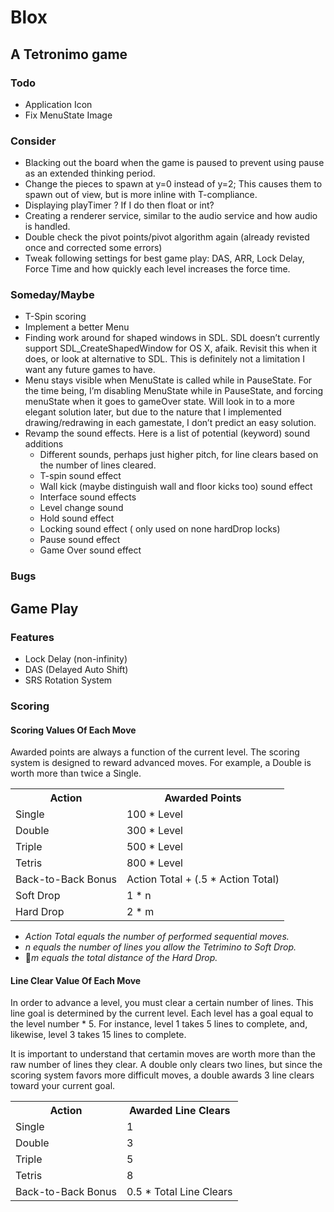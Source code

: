 # Blox
## A Tetronimo game

### Todo
* Application Icon
* Fix MenuState Image

### Consider
* Blacking out the board when the game is paused to prevent using pause as an extended thinking period.
* Change the pieces to spawn at y=0 instead of y=2; This causes them to spawn out of view, but is more inline with T-compliance. 
* Displaying playTimer ? If I do then float or int?
* Creating a renderer service, similar to the audio service and how audio is handled.
* Double check the pivot points/pivot algorithm again (already revisted once and corrected some errors)
* Tweak following settings for best game play: DAS, ARR, Lock Delay, Force Time and how quickly each level increases the force time.

### Someday/Maybe
* T-Spin scoring
* Implement a better Menu
* Finding work around for shaped windows in SDL. SDL doesn’t currently support SDL_CreateShapedWindow for OS X, afaik. Revisit this when it does, or look at alternative to SDL. This is definitely not a limitation I want any future games to have.
* Menu stays visible when MenuState is called while in PauseState. For the time being, I’m disabling MenuState while in PauseState, and forcing menuState when it goes to gameOver state. Will look in to a more elegant solution later, but due to the nature that I implemented drawing/redrawing in each gamestate, I don’t predict an easy solution.
* Revamp the sound effects. Here is a list of potential (keyword) sound additions
	* Different sounds, perhaps just higher pitch, for line clears based on the number of lines cleared.
	* T-spin sound effect
	* Wall kick (maybe distinguish wall and floor kicks too) sound effect
	* Interface sound effects
	* Level change sound
	* Hold sound effect
	* Locking sound effect ( only used on none hardDrop locks)
	* Pause sound effect
	* Game Over sound effect

### Bugs


## Game Play

### Features
* Lock Delay (non-infinity)
* DAS (Delayed Auto Shift)
* SRS Rotation System

### Scoring
#### Scoring Values Of Each Move

Awarded points are always a function of the current level. The scoring system is designed to reward advanced moves. For example, a Double is worth more than twice a Single.

<table>
	<tr>
		<th>Action</th><th>Awarded Points</th>
	</tr>
	<tr>
		<td>Single</td><td>100 * Level</td>
	</tr>
	<tr>
		<td>Double</td><td>300 * Level</td>
	</tr>
	<tr>
		<td>Triple</td><td>500 * Level</td>
	</tr>
	<tr>
		<td>Tetris</td><td>800 * Level</td>
	</tr>
	<tr>
		<td>Back-to-Back Bonus</td><td>Action Total + (.5 * Action Total)</td>
	</tr>
	<tr>
		<td>Soft Drop</td><td>1 * n</td>
	</tr>
	<tr>
		<td>Hard Drop</td><td> 2 * m</td>
	</tr>
</table>

* _Action Total equals the number of performed sequential moves._
* _n equals the number of lines you allow the Tetrimino to Soft Drop._
* _m equals the total distance of the Hard Drop._


#### Line Clear Value Of Each Move

In order to advance a level, you must clear a certain number of lines. This line goal is determined by the current level. Each level has a goal equal to the level number * 5. For instance, level 1 takes 5 lines to complete, and, likewise, level 3 takes 15 lines to complete.
	
It is important to understand that certamin moves are worth more than the raw number of lines they clear. A double only clears two lines, but since the scoring system favors more difficult moves, a double awards 3 line clears toward your current goal.

<table>
	<tr>
		<th>Action</th><th>Awarded Line Clears</th>
	</tr>
	<tr>
		<td>Single</td><td>1</td>
	</tr>
	<tr>
		<td>Double</td><td>3</td>
	</tr>
	<tr>	
		<td>Triple</td><td>5</td>
	</tr>
	<tr>	
		<td>Tetris</td><td>8</td>
	</tr>
	<tr>
		<td>Back-to-Back Bonus</td><td>0.5 * Total Line Clears</td>
	</tr>
</table>
			
